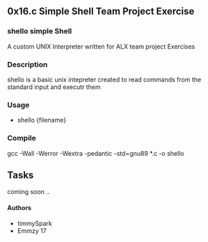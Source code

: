 ## 0x16.c Simple Shell Team Project Exercise

### shello simple Shell
A custom UNIX Interpreter written for ALX team project Exercises

### Description
shello is a basic unix intepreter created to read commands from the standard input and executr them

### Usage
- shello {filename}

### Compile

gcc -Wall -Werror -Wextra -pedantic -std=gnu89 *.c -o shello

## Tasks
coming soon ..


#### Authors
- timmySpark
- Emmzy 17
